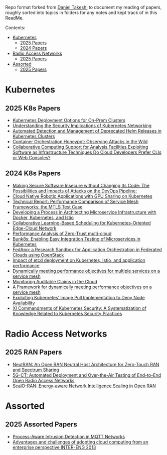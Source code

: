 Repo format forked from [Daniel Takeshi][1] to document my reading of papers, roughly sorted into topics in folders for any notes and kept track of in this ReadMe.

Contents:

- [Kubernetes](#Kubernetes)
    - [2025 Papers](#2025-K8s-papers)
    - [2024 Papers](#2024-K8s-papers)
- [Radio Access Networks](#Radio-Access-Networks)
    - [2025 Papers](2025-RAN-Papers)
- [Assorted](#Assorted)
    - [2025 Papers](#2025-Assorted-papers)

# Kubernetes

## 2025 K8s Papers
- [Kubernetes Deployment Options for On-Prem Clusters](https://arxiv.org/pdf/2407.01620)
- [Understanding the Security Implications of Kubernetes Networking](https://balakrishnanc.github.io/papers/minna-ieeesp2021.pdf)
- [Automated Detection and Management of Deprecated Helm Releases in Kubernetes Clusters](https://www.researchgate.net/profile/Ionut-Catalin-Donca/publication/376024259_Automated_Detection_and_Management_of_Deprecated_Helm_Releases_in_Kubernetes_Clusters/links/6569f3c1b86a1d521b25fd75/Automated-Detection-and-Management-of-Deprecated-Helm-Releases-in-Kubernetes-Clusters.pdf)
- [Container Orchestration Honeypot: Observing Attacks in the Wild](https://dl.acm.org/doi/pdf/10.1145/3607199.3607205)
- [Collaborative Computing Support for Analysis Facilities Exploiting Software as Infrastructure Techniques
](https://arxiv.org/pdf/2203.10161)
[Do Cloud Developers Prefer CLIs or Web Consoles?](https://arxiv.org/pdf/2209.07365)
## 2024 K8s Papers

- [Making Secure Software Insecure without Changing Its Code: The Possibilities and Impacts of Attacks on the DevOps Pipeline:](https://arxiv.org/pdf/2201.12879)
- [Cloud Native Robotic Applications with GPU Sharing on Kubernetes](https://arxiv.org/pdf/2210.03936)
- [Technical Report: Performance Comparison of Service Mesh Frameworks: the MTLS Test Case](https://arxiv.org/pdf/2411.02267)
- [Developing a Process in Architecting Microservice Infrastructure with Docker, Kubernetes, and Istio](https://arxiv.org/pdf/1911.02275)
- [Collaborative Learning-Based Scheduling for Kubernetes-Oriented Edge-Cloud Network](https://arxiv.org/pdf/2305.05935)
- [Performance Analysis of Zero-Trust multi-cloud](https://arxiv.org/pdf/2105.02334)
- [Bunk8s: Enabling Easy Integration Testing of Microservices in Kubernetes](https://arxiv.org/pdf/2207.06811)
- [FedApp: a Research Sandbox for Application Orchestration in Federated Clouds using OpenStack](https://arxiv.org/pdf/2109.01480)
- [Impact of etcd deployment on Kubernetes, Istio, and application performance](https://arxiv.org/pdf/2004.00372)
- [Dynamically meeting performance objectives for multiple services on a service mesh](https://arxiv.org/pdf/2210.04002)
- [Monitoring Auditable Claims in the Cloud](https://arxiv.org/pdf/2312.12057)
- [A Framework for dynamically meeting performance objectives on a service mesh](https://arxiv.org/pdf/2306.14178)
- [Exploiting Kubernetes’ Image Pull Implementation to Deny Node Availability](https://arxiv.org/pdf/2401.10582)
- [XI Commandments of Kubernetes Security: A Systematization of Knowledge Related to Kubernetes Security Practices](https://arxiv.org/pdf/2006.15275)

# Radio Access Networks

## 2025 RAN Papers
- [NeutRAN: An Open RAN Neutral Host Architecture for Zero-Touch RAN and Spectrum Sharing](https://arxiv.org/pdf/2301.07653)
- [5G-CT: Automated Deployment and Over-the-Air Testing of End-to-End Open Radio Access Networks](https://arxiv.org/pdf/2311.03206)
- [ScalO-RAN: Energy-aware Network Intelligence Scaling in Open RAN](https://arxiv.org/pdf/2312.05096)

# Assorted

## 2025 Assorted Papers

- [Process-Aware Intrusion Detection in MQTT Networks](https://dl.acm.org/doi/pdf/10.1145/3626232.3653271)
- [Advantages and challenges of adopting cloud computing from an enterprise perspective INTER-ENG 2013](https://www.researchgate.net/publication/275539197_Advantages_and_Challenges_of_Adopting_Cloud_Computing_from_an_Enterprise_Perspective)

[1]:https://github.com/DanielTakeshi/Paper_Notes
 
